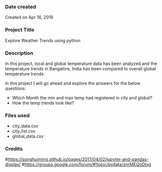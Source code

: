 ### Date created
Created on Apr 18, 2019

### Project Title
Explore Weather Trends using python

### Description
In this project, local and global temperature data has been analyzed and the temperature trends in Bangalore, India has been compared to overall global temperature trends.

In this project I will go ahead and explore the answers for the below questions:

- Which Month the min and max temp had registered in city and global?
- How the temp trends look like?

### Files used
- city_data.csv
- city_list.csv
- global_data.csv

### Credits
#https://songhuiming.github.io/pages/2017/04/02/jupyter-and-pandas-display/
#https://groups.google.com/forum/#!topic/pydata/znrMEQoDtxg